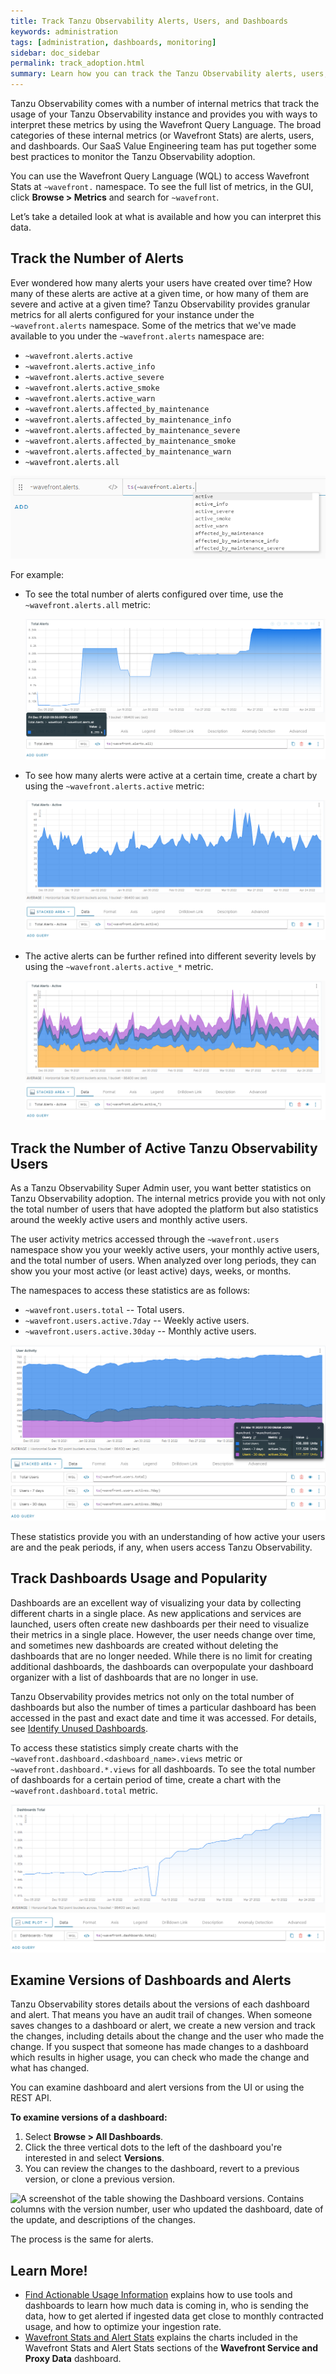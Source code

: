 ```yaml
---
title: Track Tanzu Observability Alerts, Users, and Dashboards
keywords: administration
tags: [administration, dashboards, monitoring]
sidebar: doc_sidebar
permalink: track_adoption.html
summary: Learn how you can track the Tanzu Observability alerts, users, and dashboards with usage metadata.
---
```


Tanzu Observability comes with a number of internal metrics that track the usage of your Tanzu Observability instance and provides you with ways to interpret these metrics by using the Wavefront Query Language. The broad categories of these internal metrics (or Wavefront Stats) are alerts, users, and dashboards. Our SaaS Value Engineering team has put together some best practices to monitor the Tanzu Observability adoption.

You can use the Wavefront Query Language (WQL) to access Wavefront Stats at `~wavefront.` namespace. To see the full list of metrics, in the GUI, click **Browse > Metrics** and search for `~wavefront`. 

Let’s take a detailed look at what is available and how you can interpret this data.

## Track the Number of Alerts

Ever wondered how many alerts your users have created over time? How many of these alerts are active at a given time, or how many of them are severe and active at a given time? Tanzu Observability provides granular metrics for all alerts configured for your instance under the `~wavefront.alerts` namespace. Some of the metrics that we've made available to you under the `~wavefront.alerts` namespace are:

* `~wavefront.alerts.active`
* `~wavefront.alerts.active_info`
* `~wavefront.alerts.active_severe`
* `~wavefront.alerts.active_smoke`
* `~wavefront.alerts.active_warn`
* `~wavefront.alerts.affected_by_maintenance`
* `~wavefront.alerts.affected_by_maintenance_info`
* `~wavefront.alerts.affected_by_maintenance_severe`
* `~wavefront.alerts.affected_by_maintenance_smoke`
* `~wavefront.alerts.affected_by_maintenance_warn`
* `~wavefront.alerts.all`

![A screenshot of a ts query with the ~wavefront.alerts namespace entered to display the list of the metrics above.](images/wavefront_alert_namespace.png)

For example:

* To see the total number of alerts configured over time, use the `~wavefront.alerts.all` metric:

  ![A screenshot of a chart displaying all alerts.](images/wavefront_alerts_all.png)

* To see how many alerts were active at a certain time, create a chart by using the `~wavefront.alerts.active` metric:

  ![A screenshot of a chart displaying all active alerts.](images/wavefront_alerts_active.png)

* The active alerts can be further refined into different severity levels by using the `~wavefront.alerts.active_*` metric.

  ![A screenshot of a chart displaying a breakdown of the active alerts by severity.](images/wavefront_alerts_active_breakdown.png)

## Track the Number of Active Tanzu Observability Users

As a Tanzu Observability Super Admin user, you want better statistics on Tanzu Observability adoption. The internal metrics provide you with not only the total number of users that have adopted the platform but also statistics around the weekly active users and monthly active users. 

The user activity metrics accessed through the `~wavefront.users` namespace show you your weekly active users, your monthly active users, and the total number of users. When analyzed over long periods, they can show you your most active (or least active) days, weeks, or months.

The namespaces to access these statistics are as follows:

* `~wavefront.users.total` -- Total users.
* `~wavefront.users.active.7day` -- Weekly active users.
* `~wavefront.users.active.30day` -- Monthly active users.

![A screenshot of a chart displaying the number of total active users, weekly active users and monthly active users over a 6-months period.](images/user_activity.png)

These statistics provide you with an understanding of how active your users are and the peak periods, if any, when users access Tanzu Observability.

## Track Dashboards Usage and Popularity

Dashboards are an excellent way of visualizing your data by collecting different charts in a single place. As new applications and services are launched, users often create new dashboards per their need to visualize their metrics in a single place. However, the user needs change over time, and sometimes new dashboards are created without deleting the dashboards that are no longer needed. While there is no limit for creating additional dashboards, the dashboards can overpopulate your dashboard organizer with a list of dashboards that are no longer in use.

Tanzu Observability provides metrics not only on the total number of dashboards but also the number of times a particular dashboard has been accessed in the past and exact date and time it was accessed. For details, see [Identify Unused Dashboards](ui_dashboards.html#identify-unused-dashboards).

To access these statistics simply create charts with the `~wavefront.dashboard.<dashboard_name>.views` metric or `~wavefront.dashboard.*.views` for all dashboards. To see the total number of dashboards for a certain period of time, create a chart with the `~wavefront.dashboard.total` metric.

![An image of a chart displaying all dashboards within the last 6 months.](images/dashboards_total_chart.png)

## Examine Versions of Dashboards and Alerts

Tanzu Observability stores details about the versions of each dashboard and alert. That means you have an audit trail of changes. When someone saves changes to a dashboard or alert, we create a new version and track the changes, including details about the change and the user who made the change. If you suspect that someone has made changes to a dashboard which results in higher usage, you can check who made the change and what has changed.

You can examine dashboard and alert versions from the UI or using the REST API.

**To examine versions of a dashboard:**

1. Select **Browse > All Dashboards**.
2. Click the three vertical dots to the left of the dashboard you're interested in and select **Versions**.
3. You can review the changes to the dashboard, revert to a previous version, or clone a previous version.

![A screenshot of the table showing the Dashboard versions. Contains columns with the version number, user who updated the dashboard, date of the update, and descriptions of the changes.](images/dashboard_versions.png)

The process is the same for alerts.


## Learn More!

* [Find Actionable Usage Information](wavefront_usage_info.html) explains how to use tools and dashboards to learn how much data is coming in, who is sending the data, how to get alerted if ingested data get close to monthly contracted usage, and how to optimize your ingestion rate.
* [Wavefront Stats and Alert Stats](wavefront_monitoring.html#wavefront-stats-and-alert-stats) explains the charts included in the Wavefront Stats and Alert Stats sections of the **Wavefront Service and Proxy Data** dashboard.

